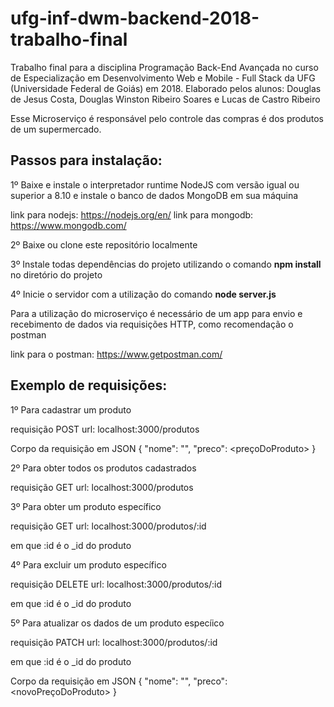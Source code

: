 # ufg-inf-dwm-backend-2018-trabalho-final
Trabalho final para a disciplina Programação Back-End Avançada no curso de Especialização em Desenvolvimento Web e Mobile - Full Stack da UFG (Universidade Federal de Goiás) em 2018. Elaborado pelos alunos: Douglas de Jesus Costa, Douglas Winston Ribeiro Soares e Lucas de Castro Ribeiro

Esse Microserviço é responsável pelo controle das compras é dos produtos de um supermercado.

<h2>Passos para instalação:</h2>

1º Baixe e instale o interpretador runtime NodeJS com versão igual ou superior a 8.10 e instale o banco de dados MongoDB em sua máquina

link para nodejs: https://nodejs.org/en/
link para mongodb: https://www.mongodb.com/ 

2º Baixe ou clone este repositório localmente

3º Instale todas dependências do projeto utilizando o comando <b>npm install</b> no diretório do projeto

4º Inicie o servidor com a utilização do comando <b>node server.js</b> 

Para a utilização do microserviço é necessário de um app para envio e recebimento de dados via requisições HTTP, como recomendação o postman

link para o postman: https://www.getpostman.com/

<h2>Exemplo de requisições:</h2>

1º Para cadastrar um produto

requisição POST 
url: localhost:3000/produtos

Corpo da requisição em JSON
{
	"nome": "<nomeDoProduto>",
	"preco": <preçoDoProduto>
}

2º Para obter todos os produtos cadastrados

requisição GET 
url: localhost:3000/produtos

3º Para obter um produto específico 

requisição GET
url: localhost:3000/produtos/:id

em que :id é o _id do produto

4º Para excluir um produto específico

requisição DELETE
url: localhost:3000/produtos/:id

em que :id é o _id do produto

5º Para atualizar os dados de um produto especíico

requisição PATCH
url: localhost:3000/produtos/:id

em que :id é o _id do produto

Corpo da requisição em JSON
{
	"nome": "<novoNomeDoProduto>",
	"preco": <novoPreçoDoProduto>
}
